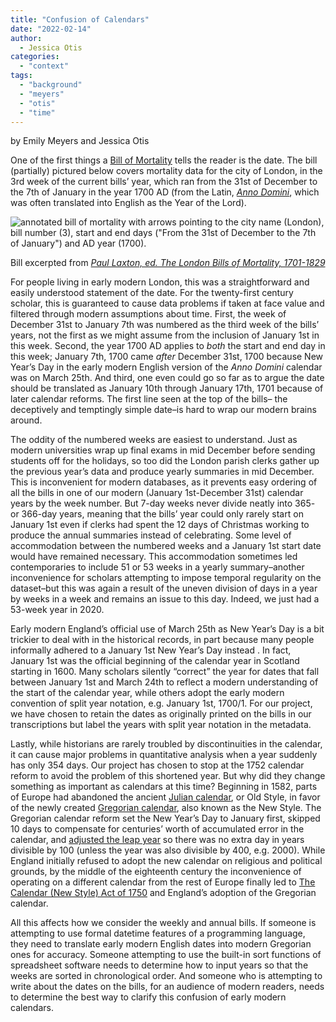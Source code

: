 ```yaml
---
title: "Confusion of Calendars"
date: "2022-02-14"
author:
  - Jessica Otis
categories: 
  - "context"
tags: 
  - "background"
  - "meyers"
  - "otis"
  - "time"
---
```


by Emily Meyers and Jessica Otis

One of the first things a [Bill of Mortality](https://deathbynumbers.org/2022/01/31/the-london-bills-of-mortality/) tells the reader is the date. The bill (partially) pictured below covers mortality data for the city of London, in the 3rd week of the current bills’ year, which ran from the 31st of December to the 7th of January in the year 1700 AD (from the Latin, [_Anno Domini_](https://en.wikipedia.org/wiki/Anno_Domini), which was often translated into English as the Year of the Lord).

![annotated bill of mortality with arrows pointing to the city name (London), bill number (3), start and end days ("From the 31st of December to the 7th of January") and AD year (1700).](images/1700-03-recto-1024x182.jpg)

Bill excerpted from [_Paul Laxton, ed. The London Bills of Mortality, 1701-1829_](https://www.worldcat.org/title/london-bills-of-mortality-1701-1829/oclc/18494838&referer=brief_results)

For people living in early modern London, this was a straightforward and easily understood statement of the date. For the twenty-first century scholar, this is guaranteed to cause data problems if taken at face value and filtered through modern assumptions about time. First, the week of December 31st to January 7th was numbered as the third week of the bills’ years, not the first as we might assume from the inclusion of January 1st in this week. Second, the year 1700 AD applies to _both_ the start and end day in this week; January 7th, 1700 came _after_ December 31st, 1700 because New Year’s Day in the early modern English version of the _Anno Domini_ calendar was on March 25th. And third, one even could go so far as to argue the date should be translated as January 10th through January 17th, 1701 because of later calendar reforms. The first line seen at the top of the bills– the deceptively and temptingly simple date–is hard to wrap our modern brains around. 

The oddity of the numbered weeks are easiest to understand. Just as modern universities wrap up final exams in mid December before sending students off for the holidays, so too did the London parish clerks gather up the previous year’s data and produce yearly summaries in mid December. This is inconvenient for modern databases, as it prevents easy ordering of all the bills in one of our modern (January 1st-December 31st) calendar years by the week number. But 7-day weeks never divide neatly into 365- or 366-day years, meaning that the bills’ year could only rarely start on January 1st even if clerks had spent the 12 days of Christmas working to produce the annual summaries instead of celebrating. Some level of accommodation between the numbered weeks and a January 1st start date would have remained necessary. This accommodation sometimes led contemporaries to include 51 or 53 weeks in a yearly summary–another inconvenience for scholars attempting to impose temporal regularity on the dataset–but this was again a result of the uneven division of days in a year by weeks in a week and remains an issue to this day. Indeed, we just had a 53-week year in 2020.

Early modern England’s official use of March 25th as New Year’s Day is a bit trickier to deal with in the historical records, in part because many people informally adhered to a January 1st New Year’s Day instead . In fact, January 1st was the official beginning of the calendar year in Scotland starting in 1600. Many scholars silently “correct” the year for dates that fall between January 1st and March 24th to reflect a modern understanding of the start of the calendar year, while others adopt the early modern convention of split year notation, e.g. January 1st, 1700/1. For our project, we have chosen to retain the dates as originally printed on the bills in our transcriptions but label the years with split year notation in the metadata.

Lastly, while historians are rarely troubled by discontinuities in the calendar, it can cause major problems in quantitative analysis when a year suddenly has only 354 days. Our project has chosen to stop at the 1752 calendar reform to avoid the problem of this shortened year. But why did they change something as important as calendars at this time? Beginning in 1582, parts of Europe had abandoned the ancient [Julian calendar](https://en.wikipedia.org/wiki/Julian_calendar), or Old Style, in favor of the newly created [Gregorian calendar](https://en.wikipedia.org/wiki/Gregorian_calendar), also known as the New Style. The Gregorian calendar reform set the New Year’s Day to January first, skipped 10 days to compensate for centuries’ worth of accumulated error in the calendar, and [adjusted the leap year](https://airandspace.si.edu/stories/editorial/science-leap-year) so there was no extra day in years divisible by 100 (unless the year was also divisible by 400, e.g. 2000). While England initially refused to adopt the new calendar on religious and political grounds, by the middle of the eighteenth century the inconvenience of operating on a different calendar from the rest of Europe finally led to [The Calendar (New Style) Act of 1750](https://en.wikipedia.org/wiki/Calendar_(New_Style)_Act_1750) and England’s adoption of the Gregorian calendar.

All this affects how we consider the weekly and annual bills. If someone is attempting to use formal datetime features of a programming language, they need to translate early modern English dates into modern Gregorian ones for accuracy. Someone attempting to use the built-in sort functions of spreadsheet software needs to determine how to input years so that the weeks are sorted in chronological order. And someone who is attempting to write about the dates on the bills, for an audience of modern readers, needs to determine the best way to clarify this confusion of early modern calendars.
